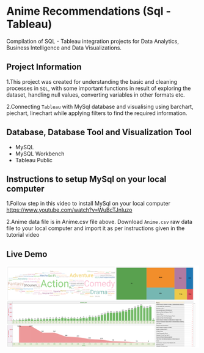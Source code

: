 
# Anime Recommendations (Sql - Tableau)

Compilation of SQL - Tableau integration projects for Data Analytics, Business Intelligence and Data Visualizations.


## Project Information

1.This project was created for understanding the basic and
cleaning processes in `SQL`, with some important functions in result of exploring the dataset,
handling null values, converting variables in other formats etc.

2.Connecting `Tableau` with MySql database and visualising using barchart, piechart, linechart
while applying filters to find the required information.  


## Database, Database Tool and Visualization Tool

- MySQL
- MySQL Workbench
- Tableau Public



## Instructions to setup MySql on your local computer

1.Follow step in this video to install MySql on your local computer https://www.youtube.com/watch?v=WuBcTJnIuzo

2.Anime data file is in Anime.csv file above. Download `Anime.csv` raw data file to your local computer and import it as per instructions given in the tutorial video
  


## Live Demo

![alt text](https://github.com/tridevbhansali/Anime-Sql_Tableau/blob/main/Final%20dasboard.png)


